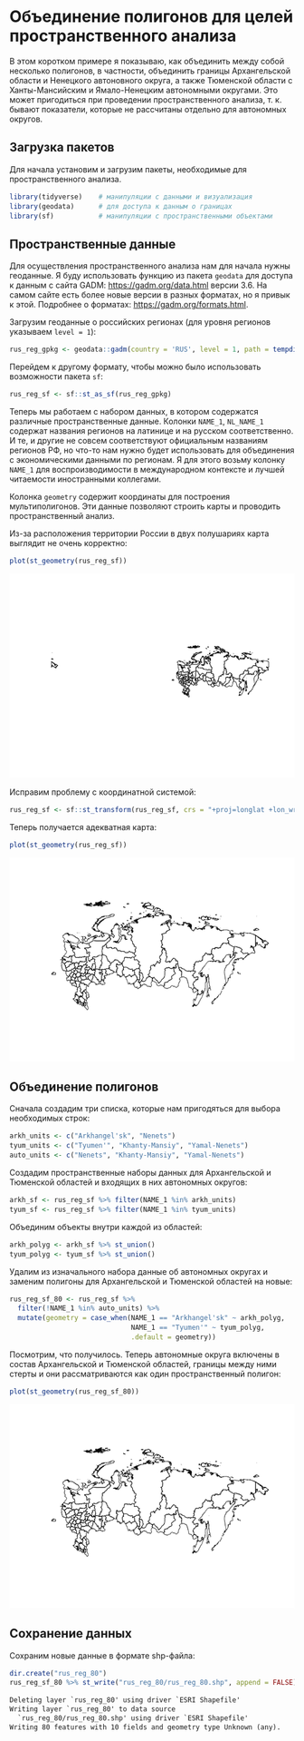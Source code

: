 # Объединение полигонов для целей пространственного анализа

В этом коротком примере я показываю, как объединить между собой
несколько полигонов, в частности, объединить границы Архангельской
области и Ненецкого автоновного округа, а также Тюменской области с
Ханты-Мансийским и Ямало-Ненецким автономными округами. Это может
пригодиться при проведении пространственного анализа, т. к. бывают
показатели, которые не рассчитаны отдельно для автономных округов.

## Загрузка пакетов

Для начала установим и загрузим пакеты, необходимые для
пространственного анализа.

``` r
library(tidyverse)    # манипуляции с данными и визуализация
library(geodata)      # для доступа к данным о границах
library(sf)           # манипуляции с пространственными объектами
```

## Пространственные данные

Для осуществления пространственного анализа нам для начала нужны
геоданные. Я буду использовать функцию из пакета `geodata` для доступа к
данным с сайта GADM: <https://gadm.org/data.html> версии 3.6. На самом
сайте есть более новые версии в разных форматах, но я привык к этой.
Подробнее о форматах: <https://gadm.org/formats.html>.

Загрузим геоданные о российских регионах (для уровня регионов указываем
`level = 1`):

``` r
rus_reg_gpkg <- geodata::gadm(country = 'RUS', level = 1, path = tempdir(), version = 3.6)
```

Перейдем к другому формату, чтобы можно было использовать возможности
пакета `sf`:

``` r
rus_reg_sf <- sf::st_as_sf(rus_reg_gpkg)
```

Теперь мы работаем с набором данных, в котором содержатся различные
пространственные данные. Колонки `NAME_1`, `NL_NAME_1` содержат названия
регионов на латинице и на русском соответственно. И те, и другие не
совсем соответствуют официальным названиям регионов РФ, но что-то нам
нужно будет использовать для объединения с экономическими данными по
регионам. Я для этого возьму колонку `NAME_1` для воспроизводимости в
международном контексте и лучшей читаемости иностранными коллегами.

Колонка `geometry` содержит координаты для построения мультиполигонов.
Эти данные позволяют строить карты и проводить пространственный анализ.

Из-за расположения территории России в двух полушариях карта выглядит не
очень корректно:

``` r
plot(st_geometry(rus_reg_sf))
```

![](rus-reg-80-spatial_files/figure-commonmark/unnamed-chunk-4-1.png)

Исправим проблему с координатной системой:

``` r
rus_reg_sf <- sf::st_transform(rus_reg_sf, crs = "+proj=longlat +lon_wrap=180")
```

Теперь получается адекватная карта:

``` r
plot(st_geometry(rus_reg_sf))
```

![](rus-reg-80-spatial_files/figure-commonmark/unnamed-chunk-6-1.png)

## 

## Объединение полигонов

Сначала создадим три списка, которые нам пригодяться для выбора
необходимых строк:

``` r
arkh_units <- c("Arkhangel'sk", "Nenets")
tyum_units <- c("Tyumen'", "Khanty-Mansiy", "Yamal-Nenets")
auto_units <- c("Nenets", "Khanty-Mansiy", "Yamal-Nenets")
```

Создадим пространственные наборы данных для Архангельской и Тюменской
областей и входящих в них автономных округов:

``` r
arkh_sf <- rus_reg_sf %>% filter(NAME_1 %in% arkh_units)
tyum_sf <- rus_reg_sf %>% filter(NAME_1 %in% tyum_units)
```

Объединим объекты внутри каждой из областей:

``` r
arkh_polyg <- arkh_sf %>% st_union()
tyum_polyg <- tyum_sf %>% st_union()
```

Удалим из изначального набора данные об автономных округах и заменим
полигоны для Архангельской и Тюменской областей на новые:

``` r
rus_reg_sf_80 <- rus_reg_sf %>% 
  filter(!NAME_1 %in% auto_units) %>%
  mutate(geometry = case_when(NAME_1 == "Arkhangel'sk" ~ arkh_polyg,
                              NAME_1 == "Tyumen'" ~ tyum_polyg,
                              .default = geometry))
```

Посмотрим, что получилось. Теперь автономные округа включены в состав
Архангельской и Тюменской областей, границы между ними стерты и они
рассматриваются как один пространственный полигон:

``` r
plot(st_geometry(rus_reg_sf_80))
```

![](rus-reg-80-spatial_files/figure-commonmark/unnamed-chunk-11-1.png)

## Сохранение данных

Сохраним новые данные в формате shp-файла:

``` r
dir.create("rus_reg_80")
rus_reg_sf_80 %>% st_write("rus_reg_80/rus_reg_80.shp", append = FALSE)
```

    Deleting layer `rus_reg_80' using driver `ESRI Shapefile'
    Writing layer `rus_reg_80' to data source 
      `rus_reg_80/rus_reg_80.shp' using driver `ESRI Shapefile'
    Writing 80 features with 10 fields and geometry type Unknown (any).
